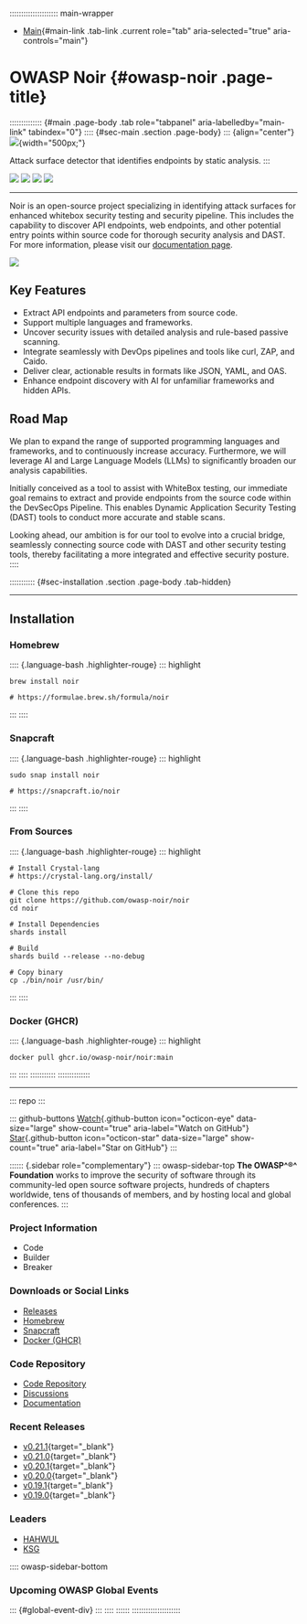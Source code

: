 ::::::::::::::::::::: main-wrapper
- [Main](#div-main){#main-link .tab-link .current role="tab"
  aria-selected="true" aria-controls="main"}

# OWASP Noir {#owasp-noir .page-title}

:::::::::::::: {#main .page-body .tab role="tabpanel" aria-labelledby="main-link" tabindex="0"}
:::: {#sec-main .section .page-body}
::: {align="center"}
![](assets/images/logo619b.png?noir){width="500px;"}

Attack surface detector that identifies endpoints by static analysis.
:::

[![](https://img.shields.io/badge/CONTRIBUTIONS-WELCOME-000000?style=for-the-badge&labelColor=black)](https://github.com/owasp-noir/noir/blob/main/CONTRIBUTING.md)
[![](https://img.shields.io/github/v/release/owasp-noir/noir?style=for-the-badge&color=black&labelColor=black&logo=web)](https://github.com/owasp-noir/noir/releases)
[![](https://img.shields.io/badge/Crystal-000000?style=for-the-badge&logo=crystal&logoColor=white)](https://crystal-lang.org/)
[![](https://img.shields.io/badge/OWASP-000000?style=for-the-badge&logo=owasp&logoColor=white)](index.html)

------------------------------------------------------------------------

Noir is an open-source project specializing in identifying attack
surfaces for enhanced whitebox security testing and security pipeline.
This includes the capability to discover API endpoints, web endpoints,
and other potential entry points within source code for thorough
security analysis and DAST. For more information, please visit our
[documentation page](https://owasp-noir.github.io/noir/).

![](assets/images/preview.jpg)

## Key Features

- Extract API endpoints and parameters from source code.
- Support multiple languages and frameworks.
- Uncover security issues with detailed analysis and rule-based passive
  scanning.
- Integrate seamlessly with DevOps pipelines and tools like curl, ZAP,
  and Caido.
- Deliver clear, actionable results in formats like JSON, YAML, and OAS.
- Enhance endpoint discovery with AI for unfamiliar frameworks and
  hidden APIs.

## Road Map

We plan to expand the range of supported programming languages and
frameworks, and to continuously increase accuracy. Furthermore, we will
leverage AI and Large Language Models (LLMs) to significantly broaden
our analysis capabilities.

Initially conceived as a tool to assist with WhiteBox testing, our
immediate goal remains to extract and provide endpoints from the source
code within the DevSecOps Pipeline. This enables Dynamic Application
Security Testing (DAST) tools to conduct more accurate and stable scans.

Looking ahead, our ambition is for our tool to evolve into a crucial
bridge, seamlessly connecting source code with DAST and other security
testing tools, thereby facilitating a more integrated and effective
security posture.
::::

::::::::::: {#sec-installation .section .page-body .tab-hidden}

------------------------------------------------------------------------

## Installation

### Homebrew

:::: {.language-bash .highlighter-rouge}
::: highlight
``` highlight
brew install noir

# https://formulae.brew.sh/formula/noir
```
:::
::::

### Snapcraft

:::: {.language-bash .highlighter-rouge}
::: highlight
``` highlight
sudo snap install noir

# https://snapcraft.io/noir
```
:::
::::

### From Sources

:::: {.language-bash .highlighter-rouge}
::: highlight
``` highlight
# Install Crystal-lang
# https://crystal-lang.org/install/

# Clone this repo
git clone https://github.com/owasp-noir/noir
cd noir

# Install Dependencies
shards install

# Build
shards build --release --no-debug

# Copy binary
cp ./bin/noir /usr/bin/
```
:::
::::

### Docker (GHCR)

:::: {.language-bash .highlighter-rouge}
::: highlight
``` highlight
docker pull ghcr.io/owasp-noir/noir:main
```
:::
::::
:::::::::::
::::::::::::::

------------------------------------------------------------------------

::: repo
:::

::: github-buttons
[Watch](https://github.com/owasp-noir/noir/subscription){.github-button
icon="octicon-eye" data-size="large" show-count="true"
aria-label="Watch on GitHub"}
[Star](https://github.com/owasp-noir/noir){.github-button
icon="octicon-star" data-size="large" show-count="true"
aria-label="Star on GitHub"}
:::

:::::: {.sidebar role="complementary"}
::: owasp-sidebar-top
**The OWASP^®^ Foundation** works to improve the security of software
through its community-led open source software projects, hundreds of
chapters worldwide, tens of thousands of members, and by hosting local
and global conferences.
:::

### Project Information

-  Code
-  Builder
-  Breaker

### Downloads or Social Links

- [Releases](https://github.com/owasp-noir/noir/releases)
- [Homebrew](https://formulae.brew.sh/formula/noir)
- [Snapcraft](https://snapcraft.io/noir)
- [Docker
  (GHCR)](https://github.com/owasp-noir/noir/pkgs/container/noir)

### Code Repository

- [Code Repository](https://github.com/owasp-noir/noir)
- [Discussions](https://github.com/orgs/owasp-noir/discussions)
- [Documentation](https://owasp-noir.github.io/noir/)

### Recent Releases

- [v0.21.1](https://github.com/owasp-noir/noir/releases/tag/v0.21.1){target="_blank"}
- [v0.21.0](https://github.com/owasp-noir/noir/releases/tag/v0.21.0){target="_blank"}
- [v0.20.1](https://github.com/owasp-noir/noir/releases/tag/v0.20.1){target="_blank"}
- [v0.20.0](https://github.com/owasp-noir/noir/releases/tag/v0.20.0){target="_blank"}
- [v0.19.1](https://github.com/owasp-noir/noir/releases/tag/v0.19.1){target="_blank"}
- [v0.19.0](https://github.com/owasp-noir/noir/releases/tag/v0.19.0){target="_blank"}

### Leaders

- [HAHWUL](../cdn-cgi/l/email-protection.html#0c64226069694c637b6d7f7c22637e6b)
- [KSG](../cdn-cgi/l/email-protection.html#7506101a1b12121c5b1e1c18351a021406055b1a0712)

:::: owasp-sidebar-bottom
### Upcoming OWASP Global Events

::: {#global-event-div}
:::
::::
::::::
:::::::::::::::::::::
